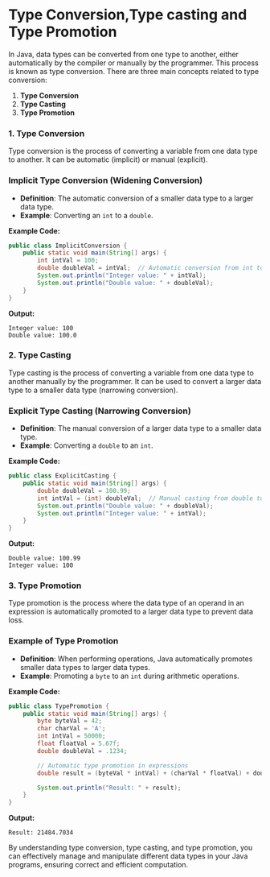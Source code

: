 # Type Conversion,Type casting and Type Promotion

In Java, data types can be converted from one type to another, either automatically by the compiler or manually by the programmer. This process is known as type conversion. There are three main concepts related to type conversion:

1. **Type Conversion**
2. **Type Casting**
3. **Type Promotion**

### 1. Type Conversion

Type conversion is the process of converting a variable from one data type to another. It can be automatic (implicit) or manual (explicit).

### Implicit Type Conversion (Widening Conversion)

- **Definition**: The automatic conversion of a smaller data type to a larger data type.
- **Example**: Converting an `int` to a `double`.

**Example Code:**

```java
public class ImplicitConversion {
    public static void main(String[] args) {
        int intVal = 100;
        double doubleVal = intVal;  // Automatic conversion from int to double
        System.out.println("Integer value: " + intVal);
        System.out.println("Double value: " + doubleVal);
    }
}
```

**Output:**

```
Integer value: 100
Double value: 100.0
```

### 2. Type Casting

Type casting is the process of converting a variable from one data type to another manually by the programmer. It can be used to convert a larger data type to a smaller data type (narrowing conversion).

### Explicit Type Casting (Narrowing Conversion)

- **Definition**: The manual conversion of a larger data type to a smaller data type.
- **Example**: Converting a `double` to an `int`.

**Example Code:**

```java
public class ExplicitCasting {
    public static void main(String[] args) {
        double doubleVal = 100.99;
        int intVal = (int) doubleVal;  // Manual casting from double to int
        System.out.println("Double value: " + doubleVal);
        System.out.println("Integer value: " + intVal);
    }
}
```

**Output:**

```
Double value: 100.99
Integer value: 100
```

### 3. Type Promotion

Type promotion is the process where the data type of an operand in an expression is automatically promoted to a larger data type to prevent data loss.

### Example of Type Promotion

- **Definition**: When performing operations, Java automatically promotes smaller data types to larger data types.
- **Example**: Promoting a `byte` to an `int` during arithmetic operations.

**Example Code:**

```java
public class TypePromotion {
    public static void main(String[] args) {
        byte byteVal = 42;
        char charVal = 'A';
        int intVal = 50000;
        float floatVal = 5.67f;
        double doubleVal = .1234;

        // Automatic type promotion in expressions
        double result = (byteVal * intVal) + (charVal * floatVal) + doubleVal;

        System.out.println("Result: " + result);
    }
}
```

**Output:**

```
Result: 21484.7034
```

By understanding type conversion, type casting, and type promotion, you can effectively manage and manipulate different data types in your Java programs, ensuring correct and efficient computation.
